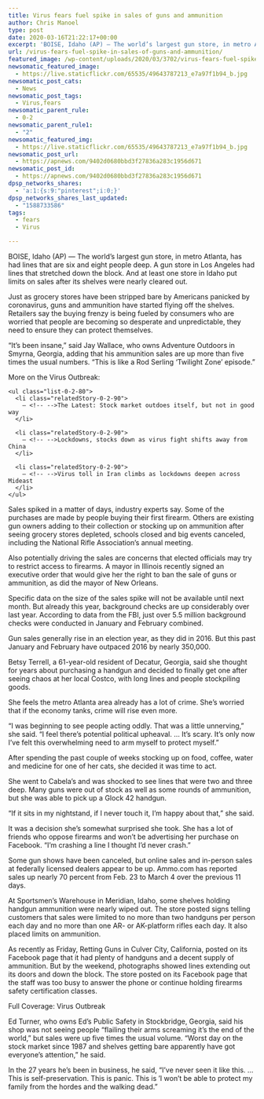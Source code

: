 ```yaml
---
title: Virus fears fuel spike in sales of guns and ammunition
author: Chris Manoel
type: post
date: 2020-03-16T21:22:17+00:00
excerpt: 'BOISE, Idaho (AP) — The world’s largest gun store, in metro Atlanta, has had lines that are six and eight people deep. A gun store in Los Angeles had lines that stretched down the block. And at least one store in Idaho put limits on sales after its shelves were nearly cleared out.Just as grocery&hellip;'
url: /virus-fears-fuel-spike-in-sales-of-guns-and-ammunition/
featured_image: /wp-content/uploads/2020/03/3702/virus-fears-fuel-spike-in-sales-of-guns-and-ammunition.jpg
newsomatic_featured_image:
  - https://live.staticflickr.com/65535/49643787213_e7a97f1b94_b.jpg
newsomatic_post_cats:
  - News
newsomatic_post_tags:
  - Virus,fears
newsomatic_parent_rule:
  - 0-2
newsomatic_parent_rule1:
  - "2"
newsomatic_featured_img:
  - https://live.staticflickr.com/65535/49643787213_e7a97f1b94_b.jpg
newsomatic_post_url:
  - https://apnews.com/9402d0680bbd3f27836a283c1956d671
newsomatic_post_id:
  - https://apnews.com/9402d0680bbd3f27836a283c1956d671
dpsp_networks_shares:
  - 'a:1:{s:9:"pinterest";i:0;}'
dpsp_networks_shares_last_updated:
  - "1588733586"
tags:
  - fears
  - Virus

---
```

<div class="Article" data-key="article">
  <p class="Component-root-0-2-77 Component-p-0-2-69">
    BOISE, Idaho (AP) — The world’s largest gun store, in metro Atlanta, has had lines that are six and eight people deep. A gun store in Los Angeles had lines that stretched down the block. And at least one store in Idaho put limits on sales after its shelves were nearly cleared out.
  </p>
  
  <p class="Component-root-0-2-77 Component-p-0-2-69">
    Just as grocery stores have been stripped bare by Americans panicked by coronavirus, guns and ammunition have started flying off the shelves. Retailers say the buying frenzy is being fueled by consumers who are worried that people are becoming so desperate and unpredictable, they need to ensure they can protect themselves.
  </p>
  
  <div data-key="ad-placeholder" id="div-gpt-ad-1470255291270-0" class="DFPSlot Component-dfp-0-2-73 Component-ad-0-2-39">
  </div>
  
  <p class="Component-root-0-2-77 Component-p-0-2-69">
    “It’s been insane,” said Jay Wallace, who owns Adventure Outdoors in Smyrna, Georgia, adding that his ammunition sales are up more than five times the usual numbers. “This is like a Rod Serling ‘Twilight Zone’ episode.”
  </p>
  
  <div class="relatedStory-0-2-78 Component-block-0-2-74">
    <div class="intro-0-2-79">
      More on the Virus Outbreak:
    </div>
    
    <ul class="list-0-2-80">
      <li class="relatedStory-0-2-90">
        – <!-- -->The Latest: Stock market outdoes itself, but not in good way
      </li>
      
      <li class="relatedStory-0-2-90">
        – <!-- -->Lockdowns, stocks down as virus fight shifts away from China
      </li>
      
      <li class="relatedStory-0-2-90">
        – <!-- -->Virus toll in Iran climbs as lockdowns deepen across Mideast
      </li>
    </ul>
  </div>
  
  <p class="Component-root-0-2-77 Component-p-0-2-69">
    Sales spiked in a matter of days, industry experts say. Some of the purchases are made by people buying their first firearm. Others are existing gun owners adding to their collection or stocking up on ammunition after seeing grocery stores depleted, schools closed and big events canceled, including the National Rifle Association’s annual meeting.
  </p>
  
  <p class="Component-root-0-2-77 Component-p-0-2-69">
    Also potentially driving the sales are concerns that elected officials may try to restrict access to firearms. A mayor in Illinois recently signed an executive order that would give her the right to ban the sale of guns or ammunition, as did the mayor of New Orleans.
  </p>
  
  <p class="Component-root-0-2-77 Component-p-0-2-69">
    Specific data on the size of the sales spike will not be available until next month. But already this year, background checks are up considerably over last year. According to data from the FBI, just over 5.5 million background checks were conducted in January and February combined.
  </p>
  
  <p class="Component-root-0-2-77 Component-p-0-2-69">
    Gun sales generally rise in an election year, as they did in 2016. But this past January and February have outpaced 2016 by nearly 350,000.
  </p>
  
  <p class="Component-root-0-2-77 Component-p-0-2-69">
    Betsy Terrell, a 61-year-old resident of Decatur, Georgia, said she thought for years about purchasing a handgun and decided to finally get one after seeing chaos at her local Costco, with long lines and people stockpiling goods.
  </p>
  
  <p class="Component-root-0-2-77 Component-p-0-2-69">
    She feels the metro Atlanta area already has a lot of crime. She’s worried that if the economy tanks, crime will rise even more.
  </p>
  
  <p class="Component-root-0-2-77 Component-p-0-2-69">
    “I was beginning to see people acting oddly. That was a little unnerving,” she said. “I feel there’s potential political upheaval. &#8230; It’s scary. It’s only now I’ve felt this overwhelming need to arm myself to protect myself.”
  </p>
  
  <div data-key="ad-placeholder" id="div-gpt-ad-1470255291270-1" class="DFPSlot Component-dfp-0-2-73 Component-ad-0-2-39">
  </div>
  
  <p class="Component-root-0-2-77 Component-p-0-2-69">
    After spending the past couple of weeks stocking up on food, coffee, water and medicine for one of her cats, she decided it was time to act.
  </p>
  
  <p class="Component-root-0-2-77 Component-p-0-2-69">
    She went to Cabela’s and was shocked to see lines that were two and three deep. Many guns were out of stock as well as some rounds of ammunition, but she was able to pick up a Glock 42 handgun.
  </p>
  
  <p class="Component-root-0-2-77 Component-p-0-2-69">
    “If it sits in my nightstand, if I never touch it, I’m happy about that,” she said.
  </p>
  
  <div class="social-embed Component-embed-0-2-81 Component-block-0-2-74" id="se0:435486e0-43d0-11ea-c2d1-419cbc2cc9f8">
  </div>
  
  <p class="Component-root-0-2-77 Component-p-0-2-69">
    It was a decision she’s somewhat surprised she took. She has a lot of friends who oppose firearms and won’t be advertising her purchase on Facebook. “I’m crashing a line I thought I’d never crash.”
  </p>
  
  <p class="Component-root-0-2-77 Component-p-0-2-69">
    Some gun shows have been canceled, but online sales and in-person sales at federally licensed dealers appear to be up. Ammo.com has reported sales up nearly 70 percent from Feb. 23 to March 4 over the previous 11 days.
  </p>
  
  <p class="Component-root-0-2-77 Component-p-0-2-69">
    At Sportsmen’s Warehouse in Meridian, Idaho, some shelves holding handgun ammunition were nearly wiped out. The store posted signs telling customers that sales were limited to no more than two handguns per person each day and no more than one AR- or AK-platform rifles each day. It also placed limits on ammunition.
  </p>
  
  <p class="Component-root-0-2-77 Component-p-0-2-69">
    As recently as Friday, Retting Guns in Culver City, California, posted on its Facebook page that it had plenty of handguns and a decent supply of ammunition. But by the weekend, photographs showed lines extending out its doors and down the block. The store posted on its Facebook page that the staff was too busy to answer the phone or continue holding firearms safety certification classes.
  </p>
  
  <div id="afs:Content:8648480603" data-key="hub-link-embed" class="Component-hubLink-0-2-75">
    <span class="title-0-2-88">Full Coverage:<!-- --> </span>Virus Outbreak
  </div>
  
  <p class="Component-root-0-2-77 Component-p-0-2-69">
    Ed Turner, who owns Ed’s Public Safety in Stockbridge, Georgia, said his shop was not seeing people “flailing their arms screaming it’s the end of the world,” but sales were up five times the usual volume. “Worst day on the stock market since 1987 and shelves getting bare apparently have got everyone’s attention,” he said.
  </p>
  
  <p class="Component-root-0-2-77 Component-p-0-2-69">
    In the 27 years he’s been in business, he said, “I’ve never seen it like this. &#8230; This is self-preservation. This is panic. This is ’I won’t be able to protect my family from the hordes and the walking dead.”
  </p>
</div>